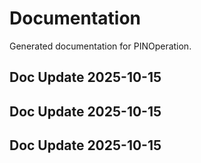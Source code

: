# Documentation

Generated documentation for PINOperation.

## Doc Update 2025-10-15

## Doc Update 2025-10-15

## Doc Update 2025-10-15
